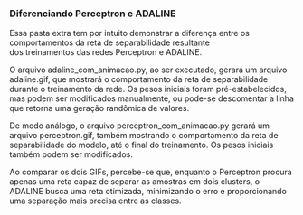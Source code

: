 ### Diferenciando Perceptron e ADALINE

<p>Essa pasta extra tem por intuito demonstrar a diferença entre os comportamentos da reta de separabilidade resultante<br>
dos treinamentos das redes Perceptron e ADALINE.</p>

<p>O arquivo adaline_com_animacao.py, ao ser executado, gerará um arquivo adaline.gif, que mostrará o comportamento da reta de separabilidade durante o treinamento da rede. Os pesos iniciais foram pré-estabelecidos, mas podem ser modificados manualmente, ou pode-se descomentar a linha que retorna uma geração randômica de valores.</p>

<p>De modo análogo, o arquivo perceptron_com_animacao.py gerará um arquivo perceptron.gif, também mostrando o comportamento da reta de separabilidade do modelo, até o final do treinamento. Os pesos iniciais também podem ser modificados.</p>

<p>Ao comparar os dois GIFs, percebe-se que, enquanto o Perceptron procura apenas uma reta capaz de separar as amostras em dois clusters, o ADALINE busca uma reta otimizada, minimizando o erro e proporcionando uma separação mais precisa entre as classes.</p>


